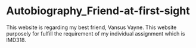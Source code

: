 # Autobiography_Friend-at-first-sight
This website is regarding my best friend, Vansus Vayne. This website purposely for fulfill the requirement of my individual assignment which is IMD318. 
